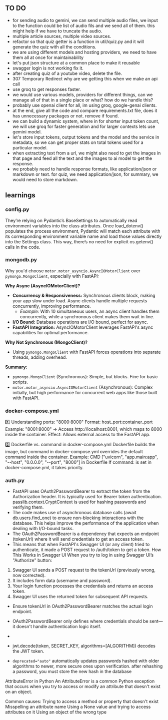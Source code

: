## TO DO
- for sending audio to gemini, we can send multiple audio files, we input to the function could be list of audio fils and we send all of them. this might help if we have to truncate the audio. 
- multiple article sources, multiple video sources.
- refactor so that quiz getter is a function in util/quiz.py and it will generate the quiz with all the conditions.
- we are using different models and hosting providers, we need to have them all at once for maintainability
- let's put json structure at a common place to make it reusable
- swagger login is not working fix it. 
- after creating quiz of a youtube video, delete the file.
- 307 Temporary Redirect why are we getting this when we make an api call
- use groq to get responses faster.
- we would use various models, providers for different things, can we manage all of that in a single place or what? how do we handle this? 
- probably use openai client for all, im using groq, google-genai clients.
- at the end, give all the code and compare requirements.txt file, does it has unnecessary packages or not. remove if found.
- we can build a dynamic system, where in for shorter input token count, we will use groq for faster generation and for larger contexts lets use gemini model. 
- let's store input tokens, output tokens and the model and the service in metadata, so we can get proper stats on total tokens used for a particular model.
- when extracting text from a url, we might also need to get the images in that page and feed all the text and the images to ai model to get the response. 
- we probably need to handle response formats, like application/json or markdown or text. for quiz, we need application/json, for summary, we would need to store markdown.

## learnings

### config.py
They’re relying on Pydantic’s BaseSettings to automatically read environment variables into the class attributes. Once load_dotenv() populates the process environment, Pydantic will match each attribute with its corresponding environment variable name and load those values directly into the Settings class. This way, there’s no need for explicit os.getenv() calls in the code.




### mongodb.py
Why you'd choose `motor.motor_asyncio.AsyncIOMotorClient` over `pymongo.MongoClient`, especially with FastAPI:

**Why Async (AsyncIOMotorClient)?**

*   **Concurrency & Responsiveness:** Synchronous clients block, making your app slow under load. Async clients handle multiple requests concurrently, improving performance.
    *   *Example:* With 10 simultaneous users, an async client handles them concurrently, while a synchronous client makes them wait in line.
*   **I/O Bound:** Database operations are I/O bound, perfect for async.
*   **FastAPI Integration:** AsyncIOMotorClient leverages FastAPI's async capabilities for optimal performance.

**Why Not Synchronous (MongoClient)?**

*   Using `pymongo.MongoClient` with FastAPI forces operations into separate threads, adding overhead.

**Summary:**

*   `pymongo.MongoClient` (Synchronous): Simple, but blocks. Fine for basic scripts.
*   `motor.motor_asyncio.AsyncIOMotorClient` (Asynchronous): Complex initially, but high performance for concurrent web apps like those built with FastAPI.

### docker-compose.yml
1️⃣ Understanding ports: "8000:8000"
Format: host_port:container_port
Example: "8001:8000" → Access http://localhost:8001, which maps to 8000 inside the container.
Effect: Allows external access to the FastAPI app.

2️⃣ Dockerfile vs. command in docker-compose.yml
Dockerfile builds the image, but command in docker-compose.yml overrides the default command inside the container.
Example:
CMD ["uvicorn", "app.main:app", "--host", "0.0.0.0", "--port", "8000"] in Dockerfile
If command: is set in docker-compose.yml, it takes priority.


### auth.py
- FastAPI uses OAuth2PasswordBearer to extract the token from the Authorization header. It is typically used for Bearer token authentication.
passlib.context.CryptContext is used for hashing passwords and verifying them.
- The code makes use of asynchronous database calls (await db.users.find_one) to ensure non-blocking interactions with the database. This helps improve the performance of the application when dealing with I/O-bound tasks.
- The OAuth2PasswordBearer is a dependency that expects an endpoint (tokenUrl) where it will send credentials to get an access token.
- This means that when FastAPI's Swagger UI (or any client) tried to authenticate, it made a POST request to /auth/token to get a token.
How This Works in Swagger UI
When you try to log in using Swagger UI’s "Authorize" button:
1. Swagger UI sends a POST request to the tokenUrl (previously wrong, now corrected).
2. It includes form data (username and password).
3. Your login function processes the credentials and returns an access token.
4. Swagger UI uses the returned token for subsequent API requests.
- Ensure tokenUrl in OAuth2PasswordBearer matches the actual login endpoint.
- OAuth2PasswordBearer only defines where credentials should be sent—it doesn't handle authentication logic itself.
- 



- jwt.decode(token, SECRET_KEY, algorithms=[ALGORITHM]) decodes the JWT token.

- `deprecated="auto"` automatically updates passwords hashed with older algorithms to newer, more secure ones upon verification. after rehashing a password, you must store the new hash in the database



AttributeError in Python
An AttributeError is a common Python exception that occurs when you try to access or modify an attribute that doesn't exist on an object.

Common causes:
Trying to access a method or property that doesn't exist
Misspelling an attribute name
Using a None value and trying to access attributes on it
Using an object of the wrong type
